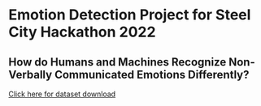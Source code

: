 # Emotion Detection Project for Steel City Hackathon 2022

## How do Humans and Machines Recognize Non-Verbally Communicated Emotions Differently?

[Click here for dataset download](https://www.kaggle.com/competitions/challenges-in-representation-learning-facial-expression-recognition-challenge/data?select=icml_face_data.csv)
